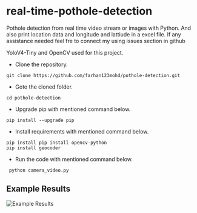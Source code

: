 # real-time-pothole-detection
Pothole detection from real time video stream or images with Python. And also print location data and longitude and lattiude in a excel file. If any assistance needed feel fre to connect my using issues section in github 

YoloV4-Tiny and OpenCV used for this project.
- Clone the repository.
```
git clone https://github.com/farhan123mohd/pothole-detection.git
```
- Goto the cloned folder.
```
cd pothole-detection

```
- Upgrade pip with mentioned command below.
```
pip install --upgrade pip
```
- Install requirements with mentioned command below.
```
pip install pip install opencv-python
pip install geocoder
```
- Run the code with mentioned command below.

` python camera_video.py`



## Example Results
![Example Results](https://github.com/noorkhokhar99/pothole-detection/blob/main/result1.jpg)



